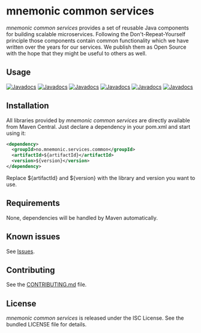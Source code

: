 mnemonic common services
========================

*mnemonic common services* provides a set of reusable Java components for building scalable microservices. Following the Don't-Repeat-Yourself principle those components contain common functionality which we have written over the years for our services. We publish them as Open Source with the hope that they might be useful to others as well.

## Usage

[![Javadocs](https://javadoc.io/badge/no.mnemonic.services.common/auth.svg?color=orange&label=auth)](https://javadoc.io/doc/no.mnemonic.services.common/auth)
[![Javadocs](https://javadoc.io/badge/no.mnemonic.services.common/documentation.svg?color=orange&label=documentation)](https://javadoc.io/doc/no.mnemonic.services.common/documentation)
[![Javadocs](https://javadoc.io/badge/no.mnemonic.services.common/hazelcast-consumer.svg?color=orange&label=hazelcast-consumer)](https://javadoc.io/doc/no.mnemonic.services.common/hazelcast-consumer)
[![Javadocs](https://javadoc.io/badge/no.mnemonic.services.common/hazelcast5-consumer.svg?color=orange&label=hazelcast5-consumer)](https://javadoc.io/doc/no.mnemonic.services.common/hazelcast5-consumer)
[![Javadocs](https://javadoc.io/badge/no.mnemonic.services.common/messagebus.svg?color=orange&label=messagebus)](https://javadoc.io/doc/no.mnemonic.services.common/messagebus)
[![Javadocs](https://javadoc.io/badge/no.mnemonic.services.common/service-api.svg?color=orange&label=service-api)](https://javadoc.io/doc/no.mnemonic.services.common/service-api)

## Installation

All libraries provided by *mnemonic common services* are directly available from Maven Central. Just declare a dependency in your pom.xml and start using it:

```xml
<dependency>
  <groupId>no.mnemonic.services.common</groupId>
  <artifactId>${artifactId}</artifactId>
  <version>${version}</version>
</dependency>
```

Replace ${artifactId} and ${version} with the library and version you want to use.

## Requirements

None, dependencies will be handled by Maven automatically.

## Known issues

See [Issues](https://github.com/mnemonic-no/common-services/issues).

## Contributing

See the [CONTRIBUTING.md](CONTRIBUTING.md) file.

## License

*mnemonic common services* is released under the ISC License. See the bundled LICENSE file for details.